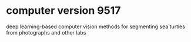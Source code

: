 # computer version 9517
deep learning-based computer vision methods for segmenting sea turtles from photographs
and other labs
